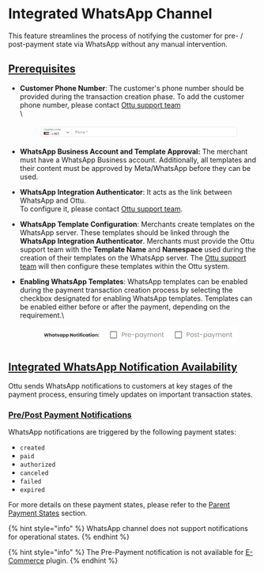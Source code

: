 # Integrated WhatsApp Channel

This feature streamlines the process of notifying the customer for pre- / post-payment state via WhatsApp without any manual intervention.

## [Prerequisites](integrated-whatsapp-channel.md#prerequisites)

*   **Customer Phone Number**: The customer's phone number should be provided during the transaction creation phase. To add the customer phone number, please contact [Ottu support team](mailto:support@ottu.com)\
    \


    <figure><img src="../../../.gitbook/assets/image (1) (1) (1).png" alt=""><figcaption></figcaption></figure>
* **WhatsApp Business Account and Template Approval:** The merchant must have a WhatsApp Business account. Additionally, all templates and their content must be approved by Meta/WhatsApp before they can be used.
* **WhatsApp Integration Authenticator**: It acts as the link between WhatsApp and Ottu. \
  To configure it, please contact [Ottu support team](mailto:support@ottu.com).
* **WhatsApp Template Configuration**: Merchants create templates on the WhatsApp server. These templates should be linked through the **WhatsApp Integration Authenticator**. Merchants must provide the Ottu support team with the **Template Name** and **Namespace** used during the creation of their templates on the WhatsApp server. The [Ottu support team](mailto:support@ottu.com) will then configure these templates within the Ottu system.
*   **Enabling WhatsApp Templates**: WhatsApp templates can be enabled during the payment transaction creation process by selecting the checkbox designated for enabling WhatsApp templates. Templates can be enabled either before or after the payment, depending on the requirement.\


    <figure><img src="../../../.gitbook/assets/image (2) (1).png" alt=""><figcaption></figcaption></figure>

## [Integrated WhatsApp Notification Availability ](integrated-whatsapp-channel.md#integrated-whatsapp-notification-availability)

Ottu sends WhatsApp notifications to customers at key stages of the payment process, ensuring timely updates on important transaction states.

### [**Pre/Post Payment Notifications** ](integrated-whatsapp-channel.md#pre-post-payment-notifications)

WhatsApp notifications are triggered by the following payment states:

* `created`
* `paid`
* `authorized`
* `canceled`
* `failed`
* `expired`

For more details on these payment states, please refer to the [Parent Payment States](../../payment-tracking/payment-transactions-states.md#parent-states) section.

{% hint style="info" %}
WhatsApp channel does not support notifications for operational states.
{% endhint %}

{% hint style="info" %}
&#x20;The Pre-Payment notification is not available for [E-Commerce](../../plugins/e-commerce.md) plugin.
{% endhint %}
